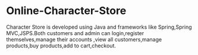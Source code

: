 # Online-Character-Store

Character Store is developed using Java and frameworks like Spring,Spring MVC,JSPS.Both customers and admin can login,register themselves,manage their accounts ,view all customers,manage products,buy products,add to cart,checkout.

